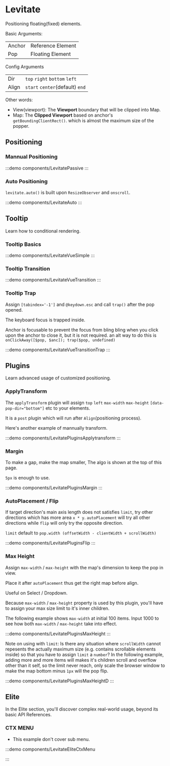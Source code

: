# Levitate

Positioning floating(fixed) elements.

Basic Arguments:

|        |                   |
| ------ | ----------------- |
| Anchor | Reference Element |
| Pop    | Floating Element  |

Config Arguments

|       |                                 |
| ----- | ------------------------------- |
| Dir   | `top` `right` `bottom` `left`   |
| Align | `start` `center`(default) `end` |

Other words:

- View(viewport): The **Viewport** boundary that will be clipped into Map.
- Map: The **Clipped Viewport** based on anchor's `getBoundingClientRect()`. which is almost the maximum size of the popper.

<script setup>
import LevitateAlgo from './LevitateAlgo.vue'
</script>

<LevitateAlgo />

## Positioning

### Mannual Positioning

:::demo components/LevitatePassive
:::

### Auto Positioning

`levitate.auto()` is built upon `ResizeObserver` and `onscroll`.

:::demo components/LevitateAuto
:::

## Tooltip

Learn how to conditional rendering.

### Tooltip Basics

:::demo components/LevitateVueSimple
:::

### Tooltip Transition

:::demo components/LevitateVueTransition
:::

### Tooltip Trap

Assign `[tabindex='-1']` and `@keydown.esc` and call `trap()` after the pop opened.

The keyboard focus is trapped inside.

Anchor is focusable to prevent the focus from bling bling when you click upon the anchor to close it, but it is not required. an alt way to do this is `onClickAway([$pop, $anc]); trap($pop, undefined)`

:::demo components/LevitateVueTransitionTrap
:::

## Plugins

Learn advanced usage of customized positioning.

### ApplyTransform

The `applyTransform` plugin will assign `top` `left` `max-width` `max-height` `[data-pop-dir="bottom"]` etc to your elements.

It is a `post` plugin which will run after `Align`(positioning process).

Here's another example of mannually transform.

:::demo components/LevitatePluginsApplytransform
:::

### Margin

To make a gap, make the map smaller, The algo is shown at the top of this page.

`5px` is enough to use.

:::demo components/LevitatePluginsMargin
:::

### AutoPlacement / Flip

If target direction's main axis length does not satisfies `limit`, try other directions which has more area `x * y`. `autoPlacement` will try all other directions while `flip` will only try the opposite direction.

`limit` default to `pop.width (offsetWidth - clientWidth + scrollWidth)`

:::demo components/LevitatePluginsFlip
:::

### Max Height

Assign `max-width` / `max-height` with the map's dimension to keep the pop in view.

Place it after `autoPlacement` thus get the right map before align.

Useful on Select / Dropdown.

Because `max-width` / `max-height` property is used by this plugin, you'll have to assign your max size limit to it's inner children.

The following example shows `max-width` at initial 100 items. Input 1000 to see how both `max-width` / `max-height` take into effect.

:::demo components/LevitatePluginsMaxHeight
:::

Note on using with `limit`: Is there any situation where `scrollWidth` cannot repesents the actually maximum size (e.g. contains scrollable elements inside) so that you have to assign `limit` a `number`? In the following example, adding more and more items will makes it's children scroll and overflow other than it self, so the limit never reach, only scale the browser window to make the map bottom minus `1px` will the pop flip.

:::demo components/LevitatePluginsMaxHeightD
:::

## Elite

In the Elite section, you'll discover complex real-world usage, beyond its basic API References.

### CTX MENU

- This example don't cover sub menu.

:::demo components/LevitateEliteCtxMenu

:::
